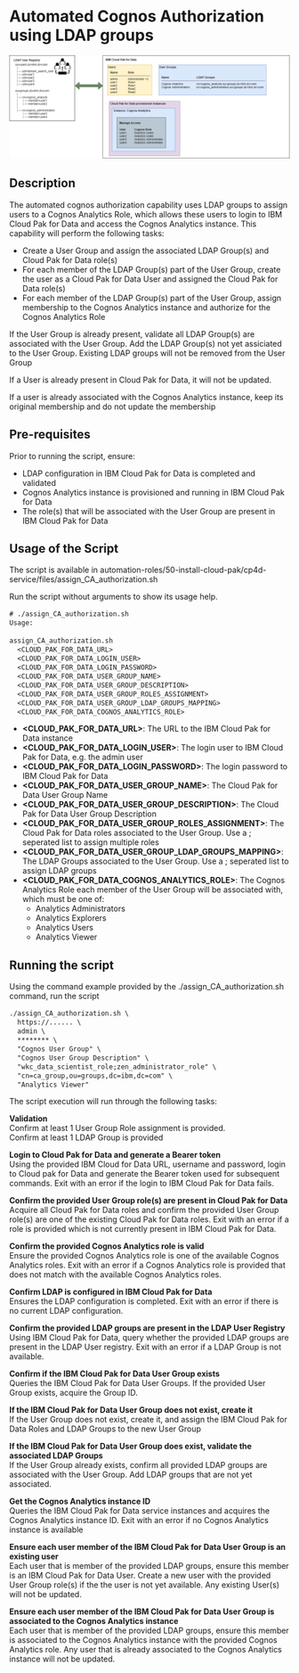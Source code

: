 # Automated Cognos Authorization using LDAP groups

![Authorization Overview](/images/cognos_authorization.png)

## Description
The automated cognos authorization capability uses LDAP groups to assign users to a Cognos Analytics Role, which allows these users to login to IBM Cloud Pak for Data and access the Cognos Analytics instance. This capability will perform the following tasks:
- Create a User Group and assign the associated LDAP Group(s) and Cloud Pak for Data role(s)
- For each member of the LDAP Group(s) part of the User Group, create the user as a Cloud Pak for Data User and assigned the Cloud Pak for Data role(s)
- For each member of the LDAP Group(s) part of the User Group, assign membership to the Cognos Analytics instance and authorize for the Cognos Analytics Role

If the User Group is already present, validate all LDAP Group(s) are associated with the User Group. Add the LDAP Group(s) not yet assiciated to the User Group. Existing LDAP groups will not be removed from the User Group

If a User is already present in Cloud Pak for Data, it will not be updated.

If a user is already associated with the Cognos Analytics instance, keep its original membership and do not update the membership

## Pre-requisites
Prior to running the script, ensure:
- LDAP configuration in IBM Cloud Pak for Data is completed and validated
- Cognos Analytics instance is provisioned and running in IBM Cloud Pak for Data
- The role(s) that will be associated with the User Group are present in IBM Cloud Pak for Data

## Usage of the Script
The script is available in automation-roles/50-install-cloud-pak/cp4d-service/files/assign_CA_authorization.sh

Run the script without arguments to show its usage help.
```
# ./assign_CA_authorization.sh                                                                               
Usage:

assign_CA_authorization.sh
  <CLOUD_PAK_FOR_DATA_URL>
  <CLOUD_PAK_FOR_DATA_LOGIN_USER>
  <CLOUD_PAK_FOR_DATA_LOGIN_PASSWORD>
  <CLOUD_PAK_FOR_DATA_USER_GROUP_NAME>
  <CLOUD_PAK_FOR_DATA_USER_GROUP_DESCRIPTION>
  <CLOUD_PAK_FOR_DATA_USER_GROUP_ROLES_ASSIGNMENT>
  <CLOUD_PAK_FOR_DATA_USER_GROUP_LDAP_GROUPS_MAPPING>
  <CLOUD_PAK_FOR_DATA_COGNOS_ANALYTICS_ROLE>
```

- **<CLOUD_PAK_FOR_DATA_URL>**: The URL to the IBM Cloud Pak for Data instance
- **<CLOUD_PAK_FOR_DATA_LOGIN_USER>**: The login user to IBM Cloud Pak for Data, e.g. the admin user
- **<CLOUD_PAK_FOR_DATA_LOGIN_PASSWORD>**: The login password to IBM Cloud Pak for Data
- **<CLOUD_PAK_FOR_DATA_USER_GROUP_NAME>**: The Cloud Pak for Data User Group Name
- **<CLOUD_PAK_FOR_DATA_USER_GROUP_DESCRIPTION>**: The Cloud Pak for Data User Group Description
- **<CLOUD_PAK_FOR_DATA_USER_GROUP_ROLES_ASSIGNMENT>**: The Cloud Pak for Data roles associated to the User Group. Use a ; seperated list to assign multiple roles
- **<CLOUD_PAK_FOR_DATA_USER_GROUP_LDAP_GROUPS_MAPPING>**: The LDAP Groups associated to the User Group. Use a ; seperated list to assign LDAP groups
- **<CLOUD_PAK_FOR_DATA_COGNOS_ANALYTICS_ROLE>**: The Cognos Analytics Role each member of the User Group will be associated with, which must be one of:
  - Analytics Administrators
  - Analytics Explorers
  - Analytics Users
  - Analytics Viewer

## Running the script

Using the command example provided by the ./assign_CA_authorization.sh command, run the script
```
./assign_CA_authorization.sh \
  https://...... \
  admin \
  ******** \
  "Cognos User Group" \
  "Cognos User Group Description" \
  "wkc_data_scientist_role;zen_administrator_role" \
  "cn=ca_group,ou=groups,dc=ibm,dc=com" \
  "Analytics Viewer"
```
The script execution will run through the following tasks:

**Validation**  
Confirm at least 1 User Group Role assignment is provided.  
Confirm at least 1 LDAP Group is provided

**Login to Cloud Pak for Data and generate a Bearer token**  
Using the provided IBM Cloud for Data URL, username and password, login to Cloud pak for Data and generate the Bearer token used for subsequent commands. Exit with an error if the login to IBM Cloud Pak for Data fails. 

**Confirm the provided User Group role(s) are present in Cloud Pak for Data**  
Acquire all Cloud Pak for Data roles and confirm the provided User Group role(s) are one of the existing Cloud Pak for Data roles. Exit with an error if a role is provided which is not currently present in IBM Cloud Pak for Data.

**Confirm the provided Cognos Analytics role is valid**  
Ensure the provided Cognos Analytics role is one of the available Cognos Analytics roles. Exit with an error if a Cognos Analytics role is provided that does not match with the available Cognos Analytics roles.

**Confirm LDAP is configured in IBM Cloud Pak for Data**  
Ensures the LDAP configuration is completed. Exit with an error if there is no current LDAP configuration.

**Confirm the provided LDAP groups are present in the LDAP User Registry**  
Using IBM Cloud Pak for Data, query whether the provided LDAP groups are present in the LDAP User registry. Exit with an error if a LDAP Group is not available.

**Confirm if the IBM Cloud Pak for Data User Group exists**  
Queries the IBM Cloud Pak for Data User Groups. If the provided User Group exists, acquire the Group ID. 

**If the IBM Cloud Pak for Data User Group does not exist, create it**  
If the User Group does not exist, create it, and assign the IBM Cloud Pak for Data Roles and LDAP Groups to the new User Group

**If the IBM Cloud Pak for Data User Group does exist, validate the associated LDAP Groups**  
If the User Group already exists, confirm all provided LDAP groups are associated with the User Group. Add LDAP groups that are not yet associated.

**Get the Cognos Analytics instance ID**  
Queries the IBM Cloud Pak for Data service instances and acquires the Cognos Analytics instance ID. Exit with an error if no Cognos Analytics instance is available

**Ensure each user member of the IBM Cloud Pak for Data User Group is an existing user**  
Each user that is member of the provided LDAP groups, ensure this member is an IBM Cloud Pak for Data User. Create a new user with the provided User Group role(s) if the the user is not yet available. Any existing User(s) will not be updated.

**Ensure each user member of the IBM Cloud Pak for Data User Group is associated to the Cognos Analytics instance**  
Each user that is member of the provided LDAP groups, ensure this member is associated to the Cognos Analytics instance with the provided Cognos Analytics role. Any user that is already associated to the Cognos Analytics instance will not be updated.